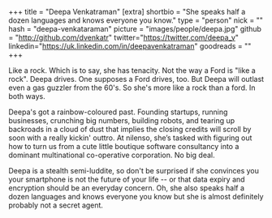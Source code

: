 +++
title = "Deepa Venkatraman"
[extra]
shortbio = "She speaks half a dozen languages and knows everyone you know."
type = "person"
nick = ""
hash = "deepa-venkataraman"
picture = "images/people/deepa.jpg"
github = "http://github.com/dvenkatr"
twitter="https://twitter.com/deepa_v"
linkedin="https://uk.linkedin.com/in/deepavenkatraman"
goodreads = ""
+++

<p class="text-black text-base leading-normal  md:text-xl lg:text-xl md:leading-snug font-light pb-4 md:pb-7">
    Like a rock. Which is to say, she has tenacity. Not the way a Ford is "like a rock". Deepa drives. One supposes a Ford drives, too. But Deepa will outlast even a gas guzzler from the 60's. So she's more like a rock than a ford. In both ways.
</p>
<p class="text-black text-base leading-normal  md:text-xl lg:text-xl md:leading-snug font-light pb-4 md:pb-7">
    Deepa's got a rainbow-coloured past. Founding startups, running businesses, crunching big numbers, building robots, and tearing up backroads in a cloud of dust that implies the closing credits will scroll by soon with a really kickin' outtro. At nilenso, she’s tasked with figuring out how to turn us from a cute little boutique software consultancy into a dominant multinational co-operative corporation. No big deal.
</p>
<p class="text-black text-base leading-normal  md:text-xl lg:text-xl md:leading-snug font-light pb-4 md:pb-7">
    Deepa is a stealth semi-luddite, so don't be surprised if she convinces you your smartphone is not the future of your life -- or that data expiry and encryption should be an everyday concern. Oh, she also speaks half a dozen languages and knows everyone you know but she is almost definitely probably not a secret agent.
</p>

